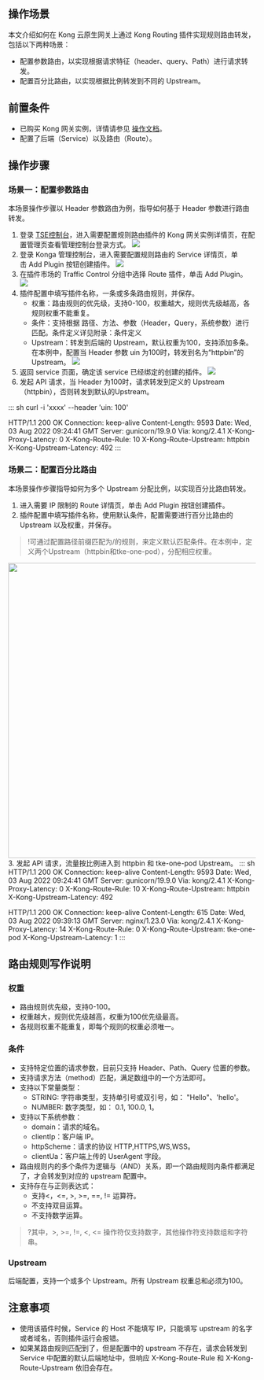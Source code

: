 ## 操作场景
本文介绍如何在 Kong 云原生网关上通过 Kong Routing 插件实现规则路由转发，包括以下两种场景：
- 配置参数路由，以实现根据请求特征（header、query、Path）进行请求转发。
- 配置百分比路由，以实现根据比例转发到不同的 Upstream。

## 前置条件
- 已购买 Kong 网关实例，详情请参见 [操作文档](https://cloud.tencent.com/document/product/1364/72495)。
- 配置了后端（Service）以及路由（Route）。

## 操作步骤
### 场景一：配置参数路由
本场景操作步骤以 Header 参数路由为例，指导如何基于 Header 参数进行路由转发。
1. 登录 [TSE控制台](https://console.cloud.tencent.com/tse/kong)，进入需要配置规则路由插件的 Kong 网关实例详情页，在配置管理页查看管理控制台登录方式。
![](https://qcloudimg.tencent-cloud.cn/raw/8d87b09f2b665c2cb296e64a8022d200.png)
2. 登录 Konga 管理控制台，进入需要配置规则路由的 Service 详情页，单击 Add Plugin 按钮创建插件。
![](https://qcloudimg.tencent-cloud.cn/raw/7df4fee4709a0994f166bbfccdba3a1e.png)
3. 在插件市场的 Traffic Control 分组中选择 Route 插件，单击 Add Plugin。
![](https://qcloudimg.tencent-cloud.cn/raw/c6788ec1fd0690166cc90f1785861111.png)
4. 插件配置中填写插件名称，一条或多条路由规则，并保存。
	- 权重：路由规则的优先级，支持0-100，权重越大，规则优先级越高，各规则权重不能重复。
	- 条件：支持根据 路径、方法、参数（Header，Query，系统参数）进行匹配。条件定义详见附录：条件定义
	- Upstream：转发到后端的 Upstream，默认权重为100，支持添加多条。
在本例中，配置当 Header 参数 uin 为100时，转发到名为“httpbin”的Upstream。
![](https://qcloudimg.tencent-cloud.cn/raw/0fe989bfe5cee15b9f836c03d6764e42.png)
5. 返回 service 页面，确定该 service 已经绑定的创建的插件。
![](https://qcloudimg.tencent-cloud.cn/raw/5b73a2b38f705616e68c94a2bbc9e817.png)
6. 发起 API 请求，当 Header 为100时，请求转发到定义的 Upstream（httpbin），否则转发到默认的Upstream。
<dx-codeblock>
:::  sh
curl -i 'xxxx' --header 'uin: 100'

HTTP/1.1 200 OK
Connection: keep-alive
Content-Length: 9593
Date: Wed, 03 Aug 2022 09:24:41 GMT
Server: gunicorn/19.9.0
Via: kong/2.4.1
X-Kong-Proxy-Latency: 0
X-Kong-Route-Rule: 10
X-Kong-Route-Upstream: httpbin
X-Kong-Upstream-Latency: 492
:::
</dx-codeblock>

### 场景二：配置百分比路由
本场景操作步骤指导如何为多个 Upstream 分配比例，以实现百分比路由转发。
1. 进入需要 IP 限制的 Route 详情页，单击 Add Plugin 按钮创建插件。
2. 插件配置中填写插件名称，使用默认条件，配置需要进行百分比路由的 Upstream 以及权重，并保存。
>!可通过配置路径前缀匹配为/的规则，来定义默认匹配条件。在本例中，定义两个Upstream（httpbin和tke-one-pod），分配相应权重。
<img src="https://qcloudimg.tencent-cloud.cn/raw/6986b5ca780a88d150a608762f787208.png" width=600px>
3. 发起 API 请求，流量按比例进入到 httpbin 和 tke-one-pod Upstream。
<dx-codeblock>
:::  sh
HTTP/1.1 200 OK
Connection: keep-alive
Content-Length: 9593
Date: Wed, 03 Aug 2022 09:24:41 GMT
Server: gunicorn/19.9.0
Via: kong/2.4.1
X-Kong-Proxy-Latency: 0
X-Kong-Route-Rule: 10
X-Kong-Route-Upstream: httpbin
X-Kong-Upstream-Latency: 492

HTTP/1.1 200 OK
Connection: keep-alive
Content-Length: 615
Date: Wed, 03 Aug 2022 09:39:13 GMT
Server: nginx/1.23.0
Via: kong/2.4.1
X-Kong-Proxy-Latency: 14
X-Kong-Route-Rule: 0
X-Kong-Route-Upstream: tke-one-pod
X-Kong-Upstream-Latency: 1
:::
</dx-codeblock>

## 路由规则写作说明
### 权重
- 路由规则优先级，支持0-100。
- 权重越大，规则优先级越高，权重为100优先级最高。
- 各规则权重不能重复，即每个规则的权重必须唯一。

### 条件
- 支持特定位置的请求参数，目前只支持 Header、Path、Query 位置的参数。
- 支持请求方法（method）匹配，满足数组中的一个方法即可。
- 支持以下常量类型：
	- STRING: 字符串类型，支持单引号或双引号，如： "Hello"、'hello'。
	- NUMBER: 数字类型，如： 0.1, 100.0, 1。
- 支持以下系统参数：
	- domain：请求的域名。
	- clientIp：客户端 IP。
	- httpScheme：请求的协议 HTTP,HTTPS,WS,WSS。
	- clientUa：客户端上传的 UserAgent 字段。
- 路由规则内的多个条件为逻辑与（AND）关系，即一个路由规则内条件都满足了，才会转发到对应的 upstream 配置中。
- 支持存在与正则表达式：
	- 支持<，<=, >, >=, ==, != 运算符。
	- 不支持双目运算。
	- 不支持数学运算。
>?其中，>, >=, !=, <, <= 操作符仅支持数字，其他操作符支持数组和字符串。

### Upstream
后端配置，支持一个或多个 Upstream。所有 Upstream 权重总和必须为100。

## 注意事项
- 使用该插件时候，Service 的 Host 不能填写 IP，只能填写 upstream 的名字或者域名，否则插件运行会报错。
- 如果某路由规则匹配到了，但是配置中的 upstream 不存在，请求会转发到 Service 中配置的默认后端地址中，但响应 X-Kong-Route-Rule 和 X-Kong-Route-Upstream 依旧会存在。

